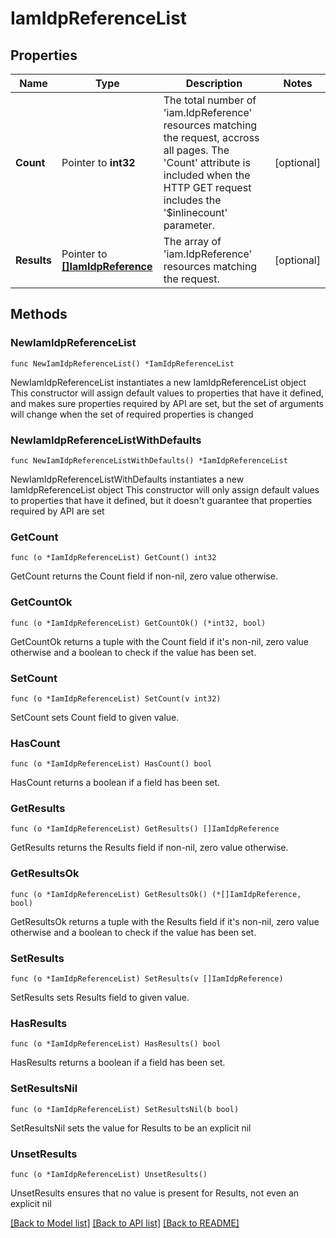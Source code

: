 # IamIdpReferenceList

## Properties

Name | Type | Description | Notes
------------ | ------------- | ------------- | -------------
**Count** | Pointer to **int32** | The total number of &#39;iam.IdpReference&#39; resources matching the request, accross all pages. The &#39;Count&#39; attribute is included when the HTTP GET request includes the &#39;$inlinecount&#39; parameter. | [optional] 
**Results** | Pointer to [**[]IamIdpReference**](IamIdpReference.md) | The array of &#39;iam.IdpReference&#39; resources matching the request. | [optional] 

## Methods

### NewIamIdpReferenceList

`func NewIamIdpReferenceList() *IamIdpReferenceList`

NewIamIdpReferenceList instantiates a new IamIdpReferenceList object
This constructor will assign default values to properties that have it defined,
and makes sure properties required by API are set, but the set of arguments
will change when the set of required properties is changed

### NewIamIdpReferenceListWithDefaults

`func NewIamIdpReferenceListWithDefaults() *IamIdpReferenceList`

NewIamIdpReferenceListWithDefaults instantiates a new IamIdpReferenceList object
This constructor will only assign default values to properties that have it defined,
but it doesn't guarantee that properties required by API are set

### GetCount

`func (o *IamIdpReferenceList) GetCount() int32`

GetCount returns the Count field if non-nil, zero value otherwise.

### GetCountOk

`func (o *IamIdpReferenceList) GetCountOk() (*int32, bool)`

GetCountOk returns a tuple with the Count field if it's non-nil, zero value otherwise
and a boolean to check if the value has been set.

### SetCount

`func (o *IamIdpReferenceList) SetCount(v int32)`

SetCount sets Count field to given value.

### HasCount

`func (o *IamIdpReferenceList) HasCount() bool`

HasCount returns a boolean if a field has been set.

### GetResults

`func (o *IamIdpReferenceList) GetResults() []IamIdpReference`

GetResults returns the Results field if non-nil, zero value otherwise.

### GetResultsOk

`func (o *IamIdpReferenceList) GetResultsOk() (*[]IamIdpReference, bool)`

GetResultsOk returns a tuple with the Results field if it's non-nil, zero value otherwise
and a boolean to check if the value has been set.

### SetResults

`func (o *IamIdpReferenceList) SetResults(v []IamIdpReference)`

SetResults sets Results field to given value.

### HasResults

`func (o *IamIdpReferenceList) HasResults() bool`

HasResults returns a boolean if a field has been set.

### SetResultsNil

`func (o *IamIdpReferenceList) SetResultsNil(b bool)`

 SetResultsNil sets the value for Results to be an explicit nil

### UnsetResults
`func (o *IamIdpReferenceList) UnsetResults()`

UnsetResults ensures that no value is present for Results, not even an explicit nil

[[Back to Model list]](../README.md#documentation-for-models) [[Back to API list]](../README.md#documentation-for-api-endpoints) [[Back to README]](../README.md)



